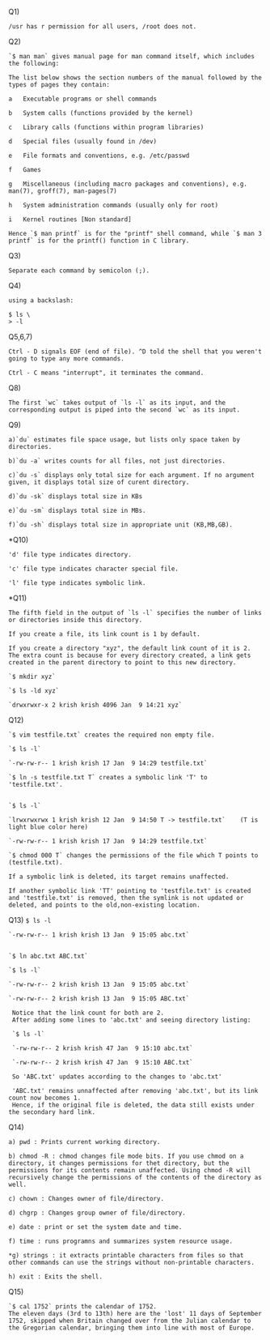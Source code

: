 <p>
  
Q1) 
  
    /usr has r permission for all users, /root does not.

Q2) 
  
    `$ man man` gives manual page for man command itself, which includes the following:
    
    The list below shows the section numbers of the manual followed by the types of pages they contain:
    
    a   Executable programs or shell commands

    b   System calls (functions provided by the kernel)

    c   Library calls (functions within program libraries)

    d   Special files (usually found in /dev)

    e   File formats and conventions, e.g. /etc/passwd

    f   Games

    g   Miscellaneous (including macro packages and conventions), e.g. man(7), groff(7), man-pages(7)

    h   System administration commands (usually only for root)

    i   Kernel routines [Non standard]

    Hence `$ man printf` is for the "printf" shell command, while `$ man 3 printf` is for the printf() function in C library.

Q3)
  
    Separate each command by semicolon (;).

Q4) 
  
    using a backslash:
    
    $ ls \
    > -l
   
Q5,6,7) 
  
    Ctrl - D signals EOF (end of file). ^D told the shell that you weren't going to type any more commands.
  
    Ctrl - C means "interrupt", it terminates the command.
       
Q8) 
   
    The first `wc` takes output of `ls -l` as its input, and the corresponding output is piped into the second `wc` as its input.

Q9) 
    
    a)`du` estimates file space usage, but lists only space taken by directories.
  
    b)`du -a` writes counts for all files, not just directories.
   
    c)`du -s` displays only total size for each argument. If no argument given, it displays total size of curent directory.
  
    d)`du -sk` displays total size in KBs
  
    e)`du -sm` displays total size in MBs.
  
    f)`du -sh` displays total size in appropriate unit (KB,MB,GB).
   
*Q10) 
  
    'd' file type indicates directory.
    
    'c' file type indicates character special file.
    
    'l' file type indicates symbolic link.

*Q11) 
  
    The fifth field in the output of `ls -l` specifies the number of links or directories inside this directory.
    
    If you create a file, its link count is 1 by default.
    
    If you create a directory "xyz", the default link count of it is 2. The extra count is because for every directory created, a link gets created in the parent directory to point to this new directory.
     
    `$ mkdir xyz`
     
    `$ ls -ld xyz`
     
    `drwxrwxr-x 2 krish krish 4096 Jan  9 14:21 xyz`
    
Q12) 
  
    `$ vim testfile.txt` creates the required non empty file.

    `$ ls -l` 
    
    `-rw-rw-r-- 1 krish krish 17 Jan  9 14:29 testfile.txt`
    
    `$ ln -s testfile.txt T` creates a symbolic link 'T' to 'testfile.txt'.
    
  
    `$ ls -l`
    
    `lrwxrwxrwx 1 krish krish 12 Jan  9 14:50 T -> testfile.txt`    (T is light blue color here)
  
    `-rw-rw-r-- 1 krish krish 17 Jan  9 14:29 testfile.txt`
    
    `$ chmod 000 T` changes the permissions of the file which T points to (testfile.txt).
    
    If a symbolic link is deleted, its target remains unaffected.
    
    If another symbolic link 'TT' pointing to 'testfile.txt' is created and 'testfile.txt' is removed, then the symlink is not updated or deleted, and points to the old,non-existing location.

Q13) 
    `$ ls -l`
    
    `-rw-rw-r-- 1 krish krish 13 Jan  9 15:05 abc.txt`
    
    
    `$ ln abc.txt ABC.txt`
    
    `$ ls -l`
    
    `-rw-rw-r-- 2 krish krish 13 Jan  9 15:05 abc.txt`
    
    `-rw-rw-r-- 2 krish krish 13 Jan  9 15:05 ABC.txt`
     
     Notice that the link count for both are 2.
     After adding some lines to 'abc.txt' and seeing directory listing:
     
     `$ ls -l`
     
     `-rw-rw-r-- 2 krish krish 47 Jan  9 15:10 abc.txt`
    
     `-rw-rw-r-- 2 krish krish 47 Jan  9 15:10 ABC.txt`
     
     So 'ABC.txt' updates according to the changes to 'abc.txt'
     
     'ABC.txt' remains unnaffected after removing 'abc.txt', but its link count now becomes 1.
     Hence, if the original file is deleted, the data still exists under the secondary hard link.
     
Q14)
 
    a) pwd : Prints current working directory.
     
    b) chmod -R : chmod changes file mode bits. If you use chmod on a directory, it changes permissions for thet directory, but the permissions for its contents remain unaffected. Using chmod -R will recursively change the permissions of the contents of the directory as well.
    
    c) chown : Changes owner of file/directory.
    
    d) chgrp : Changes group owner of file/directory.
    
    e) date : print or set the system date and time.
    
    f) time : runs programns and summarizes system resource usage.
    
    *g) strings : it extracts printable characters from files so that other commands can use the strings without non-printable characters.
    
    h) exit : Exits the shell.
     
Q15) 
  
    `$ cal 1752` prints the calendar of 1752.
    The eleven days (3rd to 13th) here are the 'lost' 11 days of September 1752, skipped when Britain changed over from the Julian calendar to the Gregorian calendar, bringing them into line with most of Europe.
</p>
